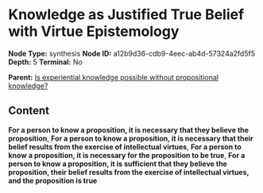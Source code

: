 # Knowledge as Justified True Belief with Virtue Epistemology

**Node Type:** synthesis
**Node ID:** a12b9d36-cdb9-4eec-ab4d-57324a2fd5f5
**Depth:** 5
**Terminal:** No

**Parent:** [Is experiential knowledge possible without propositional knowledge?](is-experiential-knowledge-possible-without-propositional-knowledge-antithesis-2d479c16-81bd-4ffc-a192-81651549ba3a.md)

## Content

**For a person to know a proposition, it is necessary that they believe the proposition**, **For a person to know a proposition, it is necessary that their belief results from the exercise of intellectual virtues**, **For a person to know a proposition, it is necessary for the proposition to be true**, **For a person to know a proposition, it is sufficient that they believe the proposition, their belief results from the exercise of intellectual virtues, and the proposition is true**
